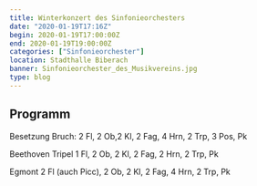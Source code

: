 ```yaml
---
title: Winterkonzert des Sinfonieorchesters
date: "2020-01-19T17:16Z"
begin: 2020-01-19T17:00:00Z
end: 2020-01-19T19:00:00Z
categories: ["Sinfonieorchester"]
location: Stadthalle Biberach
banner: Sinfonieorchester_des_Musikvereins.jpg
type: blog
---
```

## Programm

Besetzung Bruch:           2 Fl, 2 Ob,2 Kl, 2 Fag, 4 Hrn, 2 Trp, 3 Pos, Pk

Beethoven Tripel             1 Fl, 2 Ob, 2 Kl, 2 Fag, 2 Hrn, 2 Trp, Pk

Egmont                          2 Fl (auch Picc), 2 Ob, 2 Kl, 2 Fag, 4 Hrn, 2 Trp, Pk  

